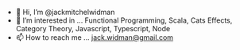 - 👋 Hi, I’m @jackmitchelwidman
- 👀 I’m interested in ...  Functional Programming, Scala, Cats Effects, Category Theory, Javascript, Typescript, Node
- 📫 How to reach me ...  jack.widman@gmail.com

<!---
jackmitchelwidman/jackmitchelwidman is a ✨ special ✨ repository because its `README.md` (this file) appears on your GitHub profile.
You can click the Preview link to take a look at your changes.
--->
